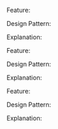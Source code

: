 Feature: 

Design Pattern: 

Explanation: 


Feature: 

Design Pattern: 

Explanation: 


Feature: 

Design Pattern: 

Explanation: 

